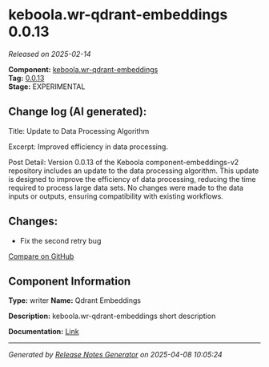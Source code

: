 #  keboola.wr-qdrant-embeddings 0.0.13

_Released on 2025-02-14_

**Component:** [keboola.wr-qdrant-embeddings](https://github.com/keboola/component-embeddings-v2)  
**Tag:** [0.0.13](https://github.com/keboola/component-embeddings-v2/releases/tag/0.0.13)  
**Stage:** EXPERIMENTAL


## Change log (AI generated):
Title: Update to Data Processing Algorithm

Excerpt: Improved efficiency in data processing.

Post Detail: Version 0.0.13 of the Keboola component-embeddings-v2 repository includes an update to the data processing algorithm. This update is designed to improve the efficiency of data processing, reducing the time required to process large data sets. No changes were made to the data inputs or outputs, ensuring compatibility with existing workflows.



## Changes:



- Fix the second retry bug 



[Compare on GitHub](https://github.com/keboola/component-embeddings-v2/compare/0.0.12...0.0.13)



## Component Information
**Type:** writer
**Name:** Qdrant Embeddings

**Description:** keboola.wr-qdrant-embeddings short description


**Documentation:** [Link](https://github.com/keboola/component-embeddings-v2/blob/master/README.md)



---
_Generated by [Release Notes Generator](https://github.com/keboola/release-notes-generator)
on 2025-04-08 10:05:24_